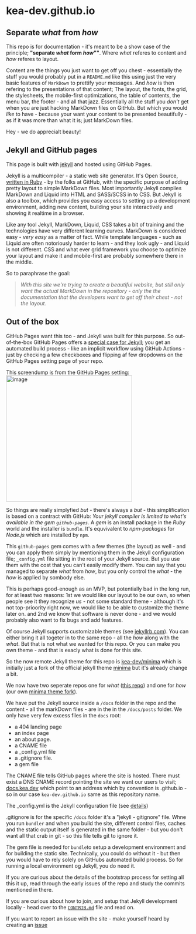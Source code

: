 # kea-dev.github.io

## Separate _what_ from _how_

This repo is for documentation - it's meant to be a show case of the principle; **"separate _what_ form _how_""**. Where _what_ referes to content and _how_ referes to layout. 

Content are the things you just want to get off you chest - essentially the stuff you would probably put in a `README.md` like this using just the very basic features of `MarkDown` to prettify your messages. And _how_ is then refering to the presentations of that content; The layout, the fonts, the grid, the stylesheets, the mobile-first optimizations, the table of contents, the menu bar, the footer - and all that jazz. Essentially all the stuff you _don't_ get when you are just hacking MarkDown files on GitHub. But which you would _like_ to have -  because your want your content to be presented beautifully - as if it was more than what it is; just MarkDown files.

Hey - we do apprecialt beauty!

## Jekyll and GitHub pages
This page is built with [jekyll](https://github.com/jekyll) and hosted using GitHub Pages. 

Jekyll is a multicompiler - a static web site generator. It's Open Source, [written in Ruby](https://github.com/jekyll/jekyll) - by the folks at GitHub, with the specific purpose of adding pretty layout to simple MarkDown files. Most importantly Jekyll compiles MarkDown and Liquid into HTML and SASS/SCSS in to CSS. But Jekyll is also a toolbox, which provides you easy access to setting up a development environment, adding new content, building your site interactively and showing it realtime in a browser.

Like any tool Jekyll, MarkDown, Liquid, CSS takes a bit of training and the technologies have very different learning curves. MarkDown is considered easy - _very easy_ as a matter of fact. While template languages - such as Liquid are often notoriously harder to learn - and they look ugly - and Liquid is not different. CSS and what ever grid framework you choose to optimize your layout  and make it and mobile-first are probably somewhere there in the middle.

So to paraphrase the goal: 

>_With this site we're trying to create a beautiful website, but still only want the actual MarkDown in the repository - only the the documentation that the developers want to get off their chest - not the layout._

## Out of the box
GitHub Pages want this too - and Jekyll was built for this purpose. So out-of-the-box GitHub Pages offers a [special case for Jekyll](https://docs.github.com/en/pages/setting-up-a-github-pages-site-with-jekyll/creating-a-github-pages-site-with-jekyll); you get an automated build process - like an implicit workflow using GitHub Actions - just by checking a few checkboxes and flipping af few dropdowns on the GitHub Pages setting page of your repo.

This screendump is from the GitHub Pages setting:
<img width="344" alt="image" src="https://user-images.githubusercontent.com/155492/213867908-00a59fa2-bc6a-4ec9-92f9-a2b21292862d.png">

So things are really simplyfied _but_ - there's always a _but_ - this simplification is based on a contract with GitHub: _Your jekyll compiler is limited to what's available in the gem `github-pages`._ A _gem_ is an install package in the _Ruby_ world and the installer is `bundle`. It's equvivalent to _npm-packages_ for _Node.js_ which are installed by `npm`.

This `github-pages` gem comes with a few themes (the layout) as well - and you can apply them simply by mentioning them in the Jekyll configuration file; `_config.yml` file sitting in the root of your Jekyll source. But you use them with the cost that you can't easily modify them. You can say that you managed to separate _what_ from _how_, but you only control the _what_ - the _how_ is applied by sombody else.

This is perhaps good-enough as an MVP, but potentially bad in the long run, for at least two reasons: 1st we would like our layout to be our own, so when people see it they recognize _us_ - not some standard theme - although it's not top-prioority right now, we would like to be able to customize the  theme later on. and 2nd we know that software is never done - and we would probably also want to fix bugs and add features.

Of course Jekyll supports customizable themes (see [jekyllrb.com](https://jekyllrb.com/)). You can either bring it all togeter in to the same repo - all the _how_ along with the _what_. But that is not what we wanted for this repo.  Or you can make you own theme - and that is exacly what is done for this site.

So the now remote Jekyll theme for this repo is [kea-dev/minima](https://github.com/kea-dev/minima) which is initially just a fork of the official jekyll theme [minima](https://github.com/jekyll/minima) but it's already change a bit.

We now have two seperate repos one for _what_ ([this repo](https://github.com/kea-dev/kea-dev.github.io)) and one for _how_ (our own [minima theme fork](https://github.com/kea-dev/minima)). 

We have put the Jekyll source inside a `/docs` folder in the repo and the content - all the markDown files - are in the in the `/docs/posts` folder. We only have very few excess files in the `docs` root: 
 - a 404 landing page
 - an index page
 - an about page.
 - a CNAME file
 - a _config.yml file
 - a .gitignore file.
 - a gem file

The CNAME file tells GitHub pages where the site is hosted. There must exist a DNS CNAME record pointing the site we want our users to visit; [docs.kea.dev](https://docs.kea.dev) which point to an address which by convention is <GITHUB-USER>.github.io - so in our case `kea-dev.github.io` same as this repository name.

The _config.yml is the Jekyll configuration file (see [details](https://jekyllrb.com/docs/configuration/options/))

.gitignore is for the specific `/docs` folder it's a "jekyll - gitignore" file. Whne you run `bundler` and when you build the site, different control files, caches and the static output itself is generated in the same folder - but you don't want all that crab in git - so this file tells git to ignore it.

The gem file is needed for `bundle`to setup a development environment and for building the static site. Technically, you could do without it - but then you would have to rely solely on GitHubs automated build process. So for running a local environment og Jekyll, you do need it.

If you are curious about the details of the bootstrap process for setting all this it up, read through the early issues of the repo and study the commits mentioned in there.

If you are curious about how to join, and setup that Jekyll development locally - head over to the [`CONTRIB.md`](./CONTRIB.md) file and read on.


If you want to report an issue with the site - make yourself heard by creating an [issue](https://github.com/kea-dev/kea-dev.github.io/issues/new/choose)


